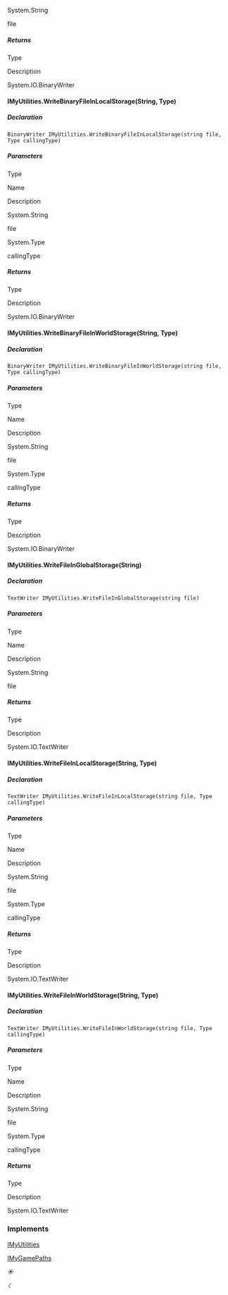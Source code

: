 System.String

file

##### Returns

Type

Description

System.IO.BinaryWriter

#### [](#Sandbox_ModAPI_MyAPIUtilities_VRage_Game_ModAPI_IMyUtilities_WriteBinaryFileInLocalStorage_System_String_System_Type_)IMyUtilities.WriteBinaryFileInLocalStorage(String, Type)

##### Declaration

```
BinaryWriter IMyUtilities.WriteBinaryFileInLocalStorage(string file, Type callingType)
```

##### Parameters

Type

Name

Description

System.String

file

System.Type

callingType

##### Returns

Type

Description

System.IO.BinaryWriter

#### [](#Sandbox_ModAPI_MyAPIUtilities_VRage_Game_ModAPI_IMyUtilities_WriteBinaryFileInWorldStorage_System_String_System_Type_)IMyUtilities.WriteBinaryFileInWorldStorage(String, Type)

##### Declaration

```
BinaryWriter IMyUtilities.WriteBinaryFileInWorldStorage(string file, Type callingType)
```

##### Parameters

Type

Name

Description

System.String

file

System.Type

callingType

##### Returns

Type

Description

System.IO.BinaryWriter

#### [](#Sandbox_ModAPI_MyAPIUtilities_VRage_Game_ModAPI_IMyUtilities_WriteFileInGlobalStorage_System_String_)IMyUtilities.WriteFileInGlobalStorage(String)

##### Declaration

```
TextWriter IMyUtilities.WriteFileInGlobalStorage(string file)
```

##### Parameters

Type

Name

Description

System.String

file

##### Returns

Type

Description

System.IO.TextWriter

#### [](#Sandbox_ModAPI_MyAPIUtilities_VRage_Game_ModAPI_IMyUtilities_WriteFileInLocalStorage_System_String_System_Type_)IMyUtilities.WriteFileInLocalStorage(String, Type)

##### Declaration

```
TextWriter IMyUtilities.WriteFileInLocalStorage(string file, Type callingType)
```

##### Parameters

Type

Name

Description

System.String

file

System.Type

callingType

##### Returns

Type

Description

System.IO.TextWriter

#### [](#Sandbox_ModAPI_MyAPIUtilities_VRage_Game_ModAPI_IMyUtilities_WriteFileInWorldStorage_System_String_System_Type_)IMyUtilities.WriteFileInWorldStorage(String, Type)

##### Declaration

```
TextWriter IMyUtilities.WriteFileInWorldStorage(string file, Type callingType)
```

##### Parameters

Type

Name

Description

System.String

file

System.Type

callingType

##### Returns

Type

Description

System.IO.TextWriter

### [](#implements)Implements

[IMyUtilities](VRage.Game.ModAPI.IMyUtilities.html)

[IMyGamePaths](VRage.Game.ModAPI.IMyGamePaths.html)

_☀_

_☾_